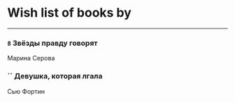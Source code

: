 # Wish list of books by [](https://ok.ru/profile/536771522733)
---

### `8` Звёзды правду говорят
Марина Серова

### `` Девушка, которая лгала
Сью Фортин

